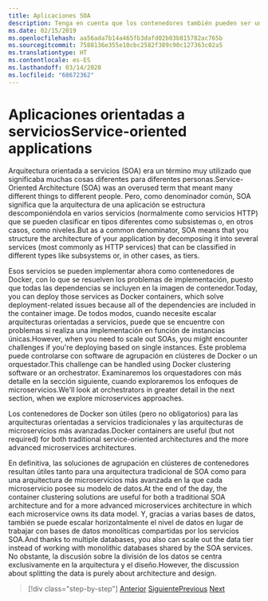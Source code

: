 ```yaml
---
title: Aplicaciones SOA
description: Tenga en cuenta que los contenedores también pueden ser una opción de implementación útil para las aplicaciones SOA.
ms.date: 02/15/2019
ms.openlocfilehash: aa56ada7b14a465fb3dafd02b03b815782ac765b
ms.sourcegitcommit: 7588136e355e10cbc2582f389c90c127363c02a5
ms.translationtype: HT
ms.contentlocale: es-ES
ms.lasthandoff: 03/14/2020
ms.locfileid: "68672362"
---
```

# <a name="service-oriented-applications"></a><span data-ttu-id="763c2-103">Aplicaciones orientadas a servicios</span><span class="sxs-lookup"><span data-stu-id="763c2-103">Service-oriented applications</span></span>

<span data-ttu-id="763c2-104">Arquitectura orientada a servicios (SOA) era un término muy utilizado que significaba muchas cosas diferentes para diferentes personas.</span><span class="sxs-lookup"><span data-stu-id="763c2-104">Service-Oriented Architecture (SOA) was an overused term that meant many different things to different people.</span></span> <span data-ttu-id="763c2-105">Pero, como denominador común, SOA significa que la arquitectura de una aplicación se estructura descomponiéndola en varios servicios (normalmente como servicios HTTP) que se pueden clasificar en tipos diferentes como subsistemas o, en otros casos, como niveles.</span><span class="sxs-lookup"><span data-stu-id="763c2-105">But as a common denominator, SOA means that you structure the architecture of your application by decomposing it into several services (most commonly as HTTP services) that can be classified in different types like subsystems or, in other cases, as tiers.</span></span>

<span data-ttu-id="763c2-106">Esos servicios se pueden implementar ahora como contenedores de Docker, con lo que se resuelven los problemas de implementación, puesto que todas las dependencias se incluyen en la imagen de contenedor.</span><span class="sxs-lookup"><span data-stu-id="763c2-106">Today, you can deploy those services as Docker containers, which solve deployment-related issues because all of the dependencies are included in the container image.</span></span> <span data-ttu-id="763c2-107">De todos modos, cuando necesite escalar arquitecturas orientadas a servicios, puede que se encuentre con problemas si realiza una implementación en función de instancias únicas.</span><span class="sxs-lookup"><span data-stu-id="763c2-107">However, when you need to scale out SOAs, you might encounter challenges if you're deploying based on single instances.</span></span> <span data-ttu-id="763c2-108">Este problema puede controlarse con software de agrupación en clústeres de Docker o un orquestador.</span><span class="sxs-lookup"><span data-stu-id="763c2-108">This challenge can be handled using Docker clustering software or an orchestrator.</span></span> <span data-ttu-id="763c2-109">Examinaremos los orquestadores con más detalle en la sección siguiente, cuando exploraremos los enfoques de microservicios.</span><span class="sxs-lookup"><span data-stu-id="763c2-109">We'll look at orchestrators in greater detail in the next section, when we explore microservices approaches.</span></span>

<span data-ttu-id="763c2-110">Los contenedores de Docker son útiles (pero no obligatorios) para las arquitecturas orientadas a servicios tradicionales y las arquitecturas de microservicios más avanzadas.</span><span class="sxs-lookup"><span data-stu-id="763c2-110">Docker containers are useful (but not required) for both traditional service-oriented architectures and the more advanced microservices architectures.</span></span>

<span data-ttu-id="763c2-111">En definitiva, las soluciones de agrupación en clústeres de contenedores resultan útiles tanto para una arquitectura tradicional de SOA como para una arquitectura de microservicios más avanzada en la que cada microservicio posee su modelo de datos.</span><span class="sxs-lookup"><span data-stu-id="763c2-111">At the end of the day, the container clustering solutions are useful for both a traditional SOA architecture and for a more advanced microservices architecture in which each microservice owns its data model.</span></span> <span data-ttu-id="763c2-112">Y, gracias a varias bases de datos, también se puede escalar horizontalmente el nivel de datos en lugar de trabajar con bases de datos monolíticas compartidas por los servicios SOA.</span><span class="sxs-lookup"><span data-stu-id="763c2-112">And thanks to multiple databases, you also can scale out the data tier instead of working with monolithic databases shared by the SOA services.</span></span> <span data-ttu-id="763c2-113">No obstante, la discusión sobre la división de los datos se centra exclusivamente en la arquitectura y el diseño.</span><span class="sxs-lookup"><span data-stu-id="763c2-113">However, the discussion about splitting the data is purely about architecture and design.</span></span>

>[!div class="step-by-step"]
><span data-ttu-id="763c2-114">[Anterior](state-and-data-in-docker-applications.md)
>[Siguiente](orchestrate-high-scalability-availability.md)</span><span class="sxs-lookup"><span data-stu-id="763c2-114">[Previous](state-and-data-in-docker-applications.md)
[Next](orchestrate-high-scalability-availability.md)</span></span>
